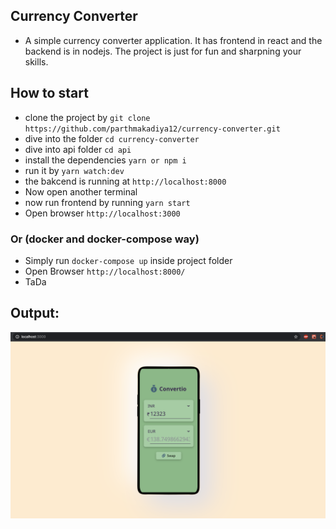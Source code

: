 ## Currency Converter

- A simple currency converter application. It has frontend in react and the backend is in nodejs. The project is just for fun and sharpning your skills.

## How to start

- clone the project by `git clone https://github.com/parthmakadiya12/currency-converter.git`
- dive into the folder `cd currency-converter`
- dive into api folder `cd api`
- install the dependencies `yarn or npm i`
- run it by `yarn watch:dev`
- the bakcend is running at `http://localhost:8000`
- Now open another terminal
- now run frontend by running `yarn start`
- Open browser `http://localhost:3000`

### Or (docker and docker-compose way)

- Simply run `docker-compose up` inside project folder
- Open Browser `http://localhost:8000/`
- TaDa

## Output:

![Convertio App](https://github.com/parthmakadiya12/currency-converter/blob/master/public/Output.png)
